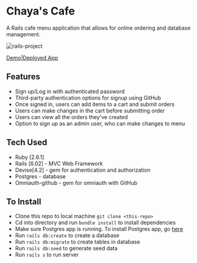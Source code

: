 # Chaya's Cafe
A Rails cafe menu application that allows for online ordering and database management.

 ![rails-project](app/assets/images/rails-project.gif)


[Demo](https://www.loom.com/share/991fd0349e054adfb6d727f9e70513b2)|[Deployed App](https://rails-cafe-online-ordering.herokuapp.com/)

## Features

* Sign up/Log in with authenticated password
* Third-party authentication options for signup using GitHub
* Once signed in, users can add items to a cart and submit orders
* Users can make changes in the cart before submitting order
* Users can view all the orders they've created
* Option to sign up as an admin user, who can make changes to menu


## Tech Used

* Ruby [2.6.1]
* Rails [6.02] - MVC Web Framework
* Devise[4.2] - gem for authentication and authorization
* Postgres - database
* Omniauth-github - gem for omniauth with GitHub

## To Install

* Clone this repo to local machine `git clone <this-repo>`
* Cd into directory and run `bundle install` to install dependencies
* Make sure Postgres app is running. To install Postgres app, go [here](https://www.postgresql.org/download/)
* Run `rails db:create` to create a database
* Run `rails db:migrate` to create tables in database
* Run `rails db:seed` to generate seed data
* Run `rails s` to run server